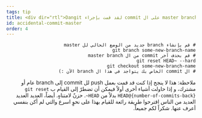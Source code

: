 ```yaml
---
tags: tip
title: <div dir="rtl">Dangit لقد قمت بإجراء commit على ال master branch والذي كان يجب أن يكون على branch جديد كلياً</dir>
id: accidental-commit-master
order: 4
---
```


<div dir="rtl">

```git
# قم بإنشاء branch جديد من الوضع الحالي لل master
git branch some-new-branch-name
# قم بحذف آخر commit من ال master branch
git reset HEAD~ --hard
git checkout some-new-branch-name
# ال commit الخاص بك يتواجد في هذا ال branch الآن :)
```

ملاحظة: هذا لا ينجح إذا كنت قد قمت بعمل push لل commit إلى branch عام أو مشترك، و إذا حاولت أشياء أخرى أولاً فيمكن أن تضطرّ إلى القيام ب `git reset HEAD@{number-of-commits-back}` بدلاً من `HEAD~`. حزنٌ لامتناهٍ. أيضاً، العديد العديد العديد من الناس اقترحوا طريقة رائعة للقيام بهذا على نحوٍ اسرع والتي لم أكن بنفسي أعرف عنها. شكراً لكم جميعاً.
</div>